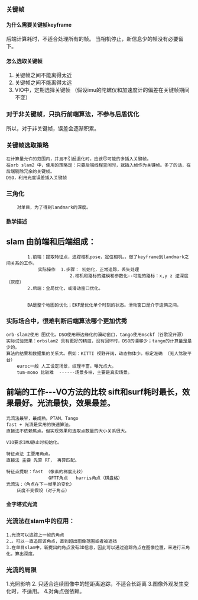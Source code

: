 ### 关键帧
#### 为什么需要关键帧keyframe
后端计算耗时，不适合处理所有的帧。
当相机停止，新信息少的帧没有必要留下。

#### 怎么选取关键帧
1. 关键帧之间不能离得太近
2. 关键帧之间不能离得太远
3. VIO中，定期选择关键帧 （假设imu的陀螺仪和加速度计的偏差在关键帧期间不变）


### 对于非关键帧，只执行前端算法，不参与后盾优化
所以，对于非关键帧，误差会逐渐积累。

### 关键帧选取策略
    在计算量允许的范围内，并且不引起退化时，应该尽可能的多插入关键帧。
    在orb slam2 中，使用的策略是：只要后端线程空闲时，就插入帧作为关键帧。多了的话，在后端剔除冗余的关键帧。
    DSO，利用光度误差插入关键帧
    
###     三角化
        对单目，为了得到landmark的深度。
  
####     数学描述

##     slam 由前端和后端组成：
            1.前端：提取特征点，追踪相机pose，定位相机。。做了keyframe到landmark之间关系的工作。
                实际操作  1.步骤： 初始化，正常追踪，丢失处理
                            2.相机和路标的建模和参数化--可能的路标：x,y z 逆深度（灰度）
            2.后端：全局优化，或滑动窗口优化。
            
            
            BA是整个地图的优化；EKF是优化单个时刻的状态。滑动窗口是介于这俩之间。
            
###   实际场合中，很难判断后端算法哪个更加优秀          
    orb-slam2使用 图优化。DSO使用带边缘化的滑动窗口，tango使用msckf（谷歌没开源） 
    实际试验效果：orbslam2 具有更好的精度，没有回环时，DSO的漂移少；tango的计算量是最少的。
    算法的结果和数据集的关系大。例如：KITTI 视野开阔，动态物体少。标定准确 （无人驾驶平台）
        euroc一般 人工设定场景，纹理丰富。曝光点大。
        tum-mono 比较难  ------场景多样，主要是真实场景。
        
##   前端的工作---VO方法的比较  sift和surf耗时最长，效果最好。光流最快，效果最差。      
    光流法最早，最成熟。PTAM，Tango
    fast + 光流是实用的快速算法。
    直接法不依赖焦点。但实现效果和选取点数量的大小关系很大。
    
    VIO要求IMU静止时初始化。
    
    特征点法 主要用角点。
    直接法 主要 先算 RT， 再算匹配。
    
    特征点提取：fast （像素的梯度比较）
                    GFTT角点   harris角点（棋盘格）
    光流法：（角点在下一帧里的变化）
        灰度不变假设（对于角点）
        
####    金字塔式光流
###   光流法在slam中的应用：
    1.光流可以追踪上一帧的角点
    2.。可以一直追踪该角点，直到超出图像范围或者被遮挡
    3.在单目slam中，新提出的角点没有3D信息，因此可以通过追踪角点在图像位置，来进行三角化，算出深度。
    
###  光流的局限
1.光照影响
2. 只适合连续图像中的短距离追踪，不适合长距离
3.图像外观发生变化时，不适用。
4.对角点强依赖。
